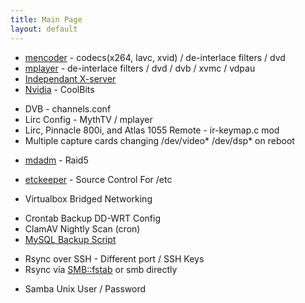 ```yaml
---
title: Main Page
layout: default
---
```


-   [mencoder](mencoder "wikilink") - codecs(x264, lavc, xvid) /
    de-interlace filters / dvd
-   [mplayer](mplayer "wikilink") - de-interlace filters / dvd / dvb /
    xvmc / vdpau
-   [Independant X-server](Independant_X-server "wikilink")
-   [Nvidia](Nvidia "wikilink") - CoolBits

<!-- -->

-   DVB - channels.conf
-   Lirc Config - MythTV / mplayer
-   Lirc, Pinnacle 800i, and Atlas 1055 Remote - ir-keymap.c mod
-   Multiple capture cards changing /dev/video\* /dev/dsp\* on reboot

<!-- -->

-   [mdadm](mdadm "wikilink") - Raid5

<!-- -->

-   [etckeeper](etckeeper "wikilink") - Source Control For /etc

<!-- -->

-   Virtualbox Bridged Networking

<!-- -->

-   Crontab Backup DD-WRT Config
-   ClamAV Nightly Scan (cron)
-   [MySQL Backup Script](MySQL_Backup_Script "wikilink")

<!-- -->

-   Rsync over SSH - Different port / SSH Keys
-   Rsync via <SMB::fstab> or smb directly

<!-- -->

-   Samba Unix User / Password

